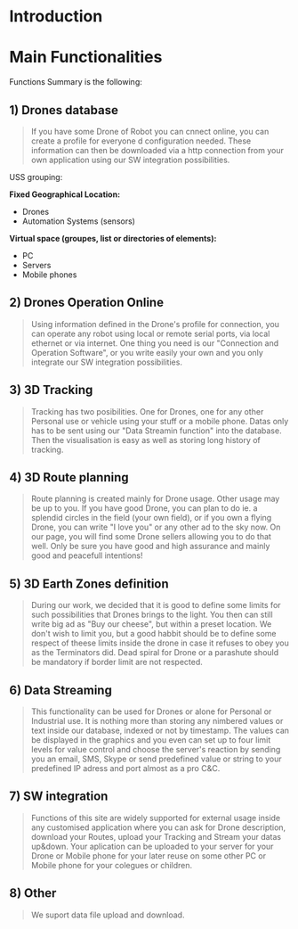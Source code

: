 # Introduction #


# Main Functionalities #

Functions Summary is the following:
## 1) Drones database ##
> If you have some Drone of Robot you can cnnect online, you can create a profile for everyone d configuration needed. These information can then be downloaded via a http connection from your own application using our SW integration possibilities.

USS grouping:

**Fixed Geographical Location:**
  * Drones
  * Automation Systems (sensors)

**Virtual space (groupes, list or directories of elements):**
  * PC
  * Servers
  * Mobile phones

## 2) Drones Operation Online ##
> Using information defined in the Drone's profile for connection, you can operate any robot using local or remote serial ports, via local ethernet or via internet. One thing you need is our "Connection and Operation Software", or you write easily your own and you only integrate our SW integration possibilities.
## 3) 3D Tracking ##
> Tracking has two posibilities. One for Drones, one for any other Personal use or vehicle using your stuff or a mobile phone. Datas only has to be sent using our "Data Streamin function" into the database. Then the visualisation is easy as well as storing long history of tracking.
## 4) 3D Route planning ##
> Route planning is created mainly for Drone usage. Other usage may be up to you. If you have good Drone, you can plan to do ie. a splendid circles in the field (your own field), or if you own a flying Drone, you can write "I love you" or any other ad to the sky now. On our page, you will find some Drone sellers allowing you to do that well. Only be sure you have good and high assurance and mainly good and peacefull intentions!
## 5) 3D Earth Zones definition ##
> During our work, we decided that it is good to define some limits for such possibilities that Drones brings to the light. You then can still write big ad as "Buy our cheese", but within a preset location. We don't wish to limit you, but a good habbit should be to define some respect of theese limits inside the drone in case it refuses to obey you as the Terminators did. Dead spiral for Drone or a parashute should be mandatory if border limit are not respected.
## 6) Data Streaming ##
> This functionality can be used for Drones or alone for Personal or Industrial use. It is nothing more than storing any nimbered values or text inside our database, indexed or not by timestamp. The values can be displayed in the graphics and you even can set up to four limit levels for value control and choose the server's reaction by sending you an email, SMS, Skype or send predefined value or string to your predefined IP adress and port almost as a pro C&C.

## 7) SW integration ##
> Functions of this site are widely supported for external usage inside any customised application where you can ask for Drone description, download your Routes, upload your Tracking and Stream your datas up&down.
> Your aplication can be uploaded to your server for your Drone or Mobile phone for your later reuse on some other PC or Mobile phone for your colegues or children.

## 8) Other ##
> We suport data file upload and download.